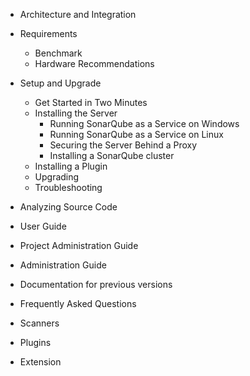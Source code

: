 
- Architecture and Integration
- Requirements
  - Benchmark
  - Hardware Recommendations
- Setup and Upgrade
  - Get Started in Two Minutes
  - Installing the Server
    - Running SonarQube as a Service on Windows
    - Running SonarQube as a Service on Linux
    - Securing the Server Behind a Proxy
    - Installing a SonarQube cluster
  - Installing a Plugin
  - Upgrading
  - Troubleshooting
- Analyzing Source Code
- User Guide
- Project Administration Guide
- Administration Guide
- Documentation for previous versions
- Frequently Asked Questions
- Scanners

- Plugins

- Extension
